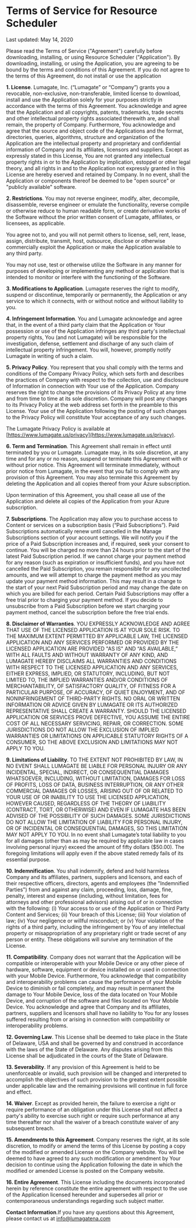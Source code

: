 # Terms of Service for Resource Scheduler

Last updated: May 14, 2020

Please read the Terms of Service ("Agreement") carefully before downloading, installing, or using Resource Scheduler ("Application"). By downloading, installing, or using the Application, you are agreeing to be bound by the terms and conditions of this Agreement. If you do not agree to the terms of this Agreement, do not install or use the application

**1. License**. Lumagate, Inc. (“Lumagate” or “Company”) grants you a revocable, non-exclusive, non-transferable, limited license to download, install and use the Application solely for your purposes strictly in accordance with the terms of this Agreement. You acknowledge and agree that the	Application and all copyrights, patents, trademarks, trade secrets and other intellectual property rights associated therewith are, and shall remain, the property of Company. Furthermore, You acknowledge and agree that the source and object code of the Applications and the format, directories, queries, algorithms, structure and organization of the Application are the intellectual property and proprietary and confidential information of Company and its affiliates, licensors and suppliers. Except as expressly stated in this License, You are not granted any intellectual property rights in or to the Application by implication, estoppel or other legal theory, and all rights in and to the Application not expressly granted in this License are hereby eserved and retained by Company. In no event, shall the Application or components thereof be deemed to be "open source" or "publicly available" software.

**2. Restrictions**. You may not reverse engineer, modify, alter,
decompile, disassemble, reverse engineer or emulate the functionality, reverse
compile or otherwise reduce to human readable form, or create derivative works
of the Software without the prior written consent of Lumagate, affiliates, or
licensees, as applicable.

You agree not to, and you will not permit others to license, sell, rent, lease, assign, distribute, transmit, host, outsource, disclose or otherwise commercially exploit the Application or make
the Application available to any third party.

You may not use, test or otherwise utilize the Software in any manner for purposes of developing or implementing any method or application that is intended to monitor or interfere with the functioning of the Software.

**3. Modifications to Application**. Lumagate reserves the right to modify, suspend
or discontinue, temporarily or permanently, the Application or any service to
which it connects, with or without notice and without liability to you.

**4. Infringement Information**. You and Lumagate acknowledge and agree that, in the event of a third party claim that the Application or Your possession or use of the Application infringes any third
party's intellectual property rights, You (and not Lumagate) will be responsible for the investigation, defense, settlement and discharge of any such claim of intellectual property infringement. You will, however, promptly notify Lumagate in writing of such a claim.

**5. Privacy Policy**. You represent that you shall comply with the terms and conditions of the Company Privacy Policy, which sets forth and describes the practices of Company with respect to the collection, use and disclosure of Information in connection with Your use of the Application. Company reserves the right to change the provisions of its Privacy Policy at any time and from time to time at its sole discretion. Company will post any changes to its Privacy Policy at the web address set
forth in the preamble to this License. Your use of the Application following the posting of such changes to the Privacy Policy will constitute Your acceptance of any such changes.

The Lumagate Privacy Policy is available at [https://www.lumagate.us/privacy](https://www.lumagate.us/privacy).

**6. Term and Termination**. This Agreement shall remain in effect until
terminated by you or Lumagate. Lumagate may, in its sole discretion, at any
time and for any or no reason, suspend or terminate this Agreement with or
without prior notice. This Agreement will terminate immediately, without prior
notice from Lumagate, in the event that you fail to comply with any provision
of this Agreement. You may also terminate this Agreement by deleting the
Application and all copies thereof from your Azure subscription.

Upon termination of this Agreement, you shall cease all use of the Application and delete all copies of the Application from your Azure subscription.
	

**7. Subscriptions**. The Application may allow you to purchase
access to Content or services on a subscription basis (“Paid Subscriptions”).
Paid Subscriptions automatically renew until cancelled in the Manage
Subscriptions section of your account settings. We will notify you if the price
of a Paid Subscription increases and, if required, seek your consent to
continue. You will be charged no more than 24 hours prior to the start of the
latest Paid Subscription period. If we cannot charge your payment method for
any reason (such as expiration or insufficient funds), and you have not
cancelled the Paid Subscription, you remain responsible for any uncollected
amounts, and we will attempt to charge the payment method as you may update
your payment method information. This may result in a change to the start of
your next Paid Subscription period and may change the date on which you are
billed for each period. Certain Paid Subscriptions may offer a free trial prior
to charging your payment method. If you decide to unsubscribe from a Paid
Subscription before we start charging your payment method, cancel the
subscription before the free trial ends.

**8. Disclaimer of Warranties**. YOU EXPRESSLY ACKNOWLEDGE AND AGREE THAT USE
OF THE LICENSED APPLICATION IS AT YOUR SOLE RISK. TO THE MAXIMUM EXTENT
PERMITTED BY APPLICABLE LAW, THE LICENSED APPLICATION AND ANY SERVICES
PERFORMED OR PROVIDED BY THE LICENSED APPLICATION ARE PROVIDED "AS IS"
AND “AS AVAILABLE,” WITH ALL FAULTS AND WITHOUT WARRANTY OF ANY KIND, AND LUMAGATE
HEREBY DISCLAIMS ALL WARRANTIES AND CONDITIONS WITH RESPECT TO THE LICENSED
APPLICATION AND ANY SERVICES, EITHER EXPRESS, IMPLIED, OR STATUTORY, INCLUDING,
BUT NOT LIMITED TO, THE IMPLIED WARRANTIES AND/OR CONDITIONS OF
MERCHANTABILITY, OF SATISFACTORY QUALITY, OF FITNESS FOR A PARTICULAR PURPOSE,
OF ACCURACY, OF QUIET ENJOYMENT, AND OF NONINFRINGEMENT OF THIRD-PARTY RIGHTS.
NO ORAL OR WRITTEN INFORMATION OR ADVICE GIVEN BY LUMAGATE OR ITS AUTHORIZED
REPRESENTATIVE SHALL CREATE A WARRANTY. SHOULD THE LICENSED APPLICATION OR
SERVICES PROVE DEFECTIVE, YOU ASSUME THE ENTIRE COST OF ALL NECESSARY
SERVICING, REPAIR, OR CORRECTION. SOME JURISDICTIONS DO NOT ALLOW THE EXCLUSION
OF IMPLIED WARRANTIES OR LIMITATIONS ON APPLICABLE STATUTORY RIGHTS OF A
CONSUMER, SO THE ABOVE EXCLUSION AND LIMITATIONS MAY NOT APPLY TO YOU.

**9. Limitations of Liability**. TO THE EXTENT NOT PROHIBITED BY LAW, IN NO
EVENT SHALL LUMAGATE BE LIABLE FOR PERSONAL INJURY OR ANY INCIDENTAL, SPECIAL,
INDIRECT, OR CONSEQUENTIAL DAMAGES WHATSOEVER, INCLUDING, WITHOUT LIMITATION,
DAMAGES FOR LOSS OF PROFITS, LOSS OF DATA, BUSINESS INTERRUPTION, OR ANY OTHER
COMMERCIAL DAMAGES OR LOSSES, ARISING OUT OF OR RELATED TO YOUR USE OF OR
INABILITY TO USE THE LICENSED APPLICATION, HOWEVER CAUSED, REGARDLESS OF THE
THEORY OF LIABILITY (CONTRACT, TORT, OR OTHERWISE) AND EVEN IF LUMAGATE HAS
BEEN ADVISED OF THE POSSIBILITY OF SUCH DAMAGES. SOME JURISDICTIONS DO NOT
ALLOW THE LIMITATION OF LIABILITY FOR PERSONAL INJURY, OR OF INCIDENTAL OR
CONSEQUENTIAL DAMAGES, SO THIS LIMITATION MAY NOT APPLY TO YOU. In no event
shall Lumagate’s total liability to you for all damages (other than as may be
required by applicable law in cases involving personal injury) exceed the
amount of fifty dollars ($50.00). The foregoing limitations will apply even if
the above stated remedy fails of its essential purpose.

**10. Indemnification**. You shall indemnify, defend and hold
harmless Company and its affiliates, partners, suppliers and licensors, and
each of their respective officers, directors, agents and employees (the
"Indemnified Parties") from and against any claim, proceeding, loss,
damage, fine, penalty, interest and expense (including, without limitation,
fees for attorneys and other professional advisors) arising out of or in
connection with the following: (i) Your access to or use of the Application or
Third Party Content and Services; (ii) Your breach of this License; (iii) Your
violation of law; (iv) Your negligence or willful misconduct; or (v) Your
violation of the rights of a third party, including the infringement by You of
any intellectual property or misappropriation of any proprietary right or trade
secret of any person or entity. These obligations will survive any termination
of the License.

**11. Compatibility**. Company does not warrant that the Application will be compatible or interoperable with your Mobile Device or any other piece of hardware, software, equipment or device installed on or used in connection with your Mobile Device. Furthermore, You acknowledge that compatibility and interoperability problems can cause the performance of your Mobile Device to diminish or fail completely, and may result in permanent the damage to Your Mobile Device, loss of the data located on Your Mobile Device, and corruption of the software and files located on Your Mobile Device. You acknowledge and agree that Company and its affiliates, partners, suppliers and licensors shall have no liability to You for any losses suffered resulting from or arising in connection with compatibility or interoperability problems.

**12. Governing Law**. This License shall be deemed to take place in the State of Delaware, USA and shall be governed by and construed in accordance with the laws of the State of Delaware. Any disputes arising from this License shall be adjudicated in the courts of the State of Delaware.

**13. Severability**. If any provision of this Agreement is held to be unenforceable or invalid, such provision will be changed and interpreted to accomplish the objectives of such provision to the greatest extent possible under applicable law and the remaining provisions will continue in full force
and effect.

**14. Waiver**. Except as provided herein, the failure to exercise a right or require performance of an obligation under this License shall not affect a party's ability to exercise such right or require such performance at any time thereafter nor shall the waiver of a breach constitute waiver of any subsequent breach.

**15. Amendments to this Agreement**. Company reserves the right, at its sole discretion, to modify or amend the terms of this License by posting a copy of the modified or amended License on the Company website. You will be deemed to have agreed to any such modification or amendment by Your decision to continue using the Application following the date in which the modified or amended License is posted on the Company website.

**16. Entire Agreement**. This License including the documents incorporated herein by reference constitute the entire agreement with respect to the use of the Application licensed hereunder and supersedes all prior or contemporaneous understandings regarding such subject matter.

**Contact Information**.If you have any questions about this Agreement, please contact us at [info@lumagatena.com](mailto:info@lumagatena.com)
